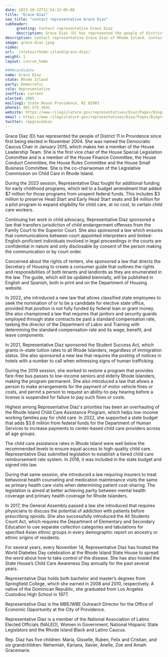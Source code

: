 ```yaml
---
date: 2023-10-22T11:54:12-05:00
title: "Grace Diaz"
seo_title: "contact representative Grace Diaz"
subheader:
     greeting: Contact representative Grace Diaz
     description: Grace Diaz (D) has represented the people of District 11 in Providence since first being elected in November 2004. She was named the Democratic Caucus Chair in January 2015, which makes her a member of the House Leadership Team.
description: Contact representative Grace Diaz of Rhode Island. Contact information for Grace Diaz includes email address, phone number, and mailing address.
image: grace-diaz.jpeg
video:
url:  /states/rhode-island/grace-diaz/
weight: 1
layout: course_home

####candidate
name: Grace Diaz
state: Rhode Island
party: Democratic
role: Representative
inoffice: current
elected: 2005
mailing1: State House Providence, RI 02903
phone1: 401-575-3641
website: https://www.rilegislature.gov/representatives/Diaz/Pages/Biography.aspx/
email : https://www.rilegislature.gov/representatives/Diaz/Pages/Biography.aspx/
twitter: repgracediaz
---
```


Grace Diaz (D) has represented the people of District 11 in Providence since first being elected in November 2004. She was named the Democratic Caucus Chair in January 2015, which makes her a member of the House Leadership Team. She is the first vice chair of the House Special Legislation Committee and is a member of the House Finance Committee, the House Conduct Committee, the House Rules Committee and the House Small Business Committee. She is the co-chairwoman of the Legislative Commission on Child Care in Rhode Island.

During the 2023 session, Representative Diaz fought for additional funding for early childhood programs, which led to a budget amendment that added $7 million for those programs from unspent federal funds. This includes $3 million to preserve Head Start and Early Head Start seats and $4 million for a pilot program to expand eligibility for child care, at no cost, to certain child care workers.​

Continuing her work in child advocacy, Representative Diaz sponsored a law that transfers jurisdiction of child endangerment offenses from the Family Court to the Superior Court. She also sponsored a law which ensures that communications between court appointed interpreters and limited-English-proficient individuals involved in legal proceedings in the courts are confidential in nature and only disclosable by consent of the person making the communication or by court order.

Concerned about the rights of renters, she sponsored a law that directs the Secretary of Housing to create a consumer guide that outlines the rights and responsibilities of both tenants and landlords as they are enumerated in the law. The guide, which will be updated biennially, will be published in English and Spanish, both in print and on the Department of Housing website.

In 2022, she introduced a new law that allows classified state employees to seek the nomination of or to be a candidate for elective state office, provided that position is not fully funded by federal loan or grant money. She also championed a law that requires that janitors and security guards employed through state contracts be paid a standard compensation rate, tasking the director of the Department of Labor and Training with determining the standard compensation rate and its wage, benefit, and leave components. ​

In 2021, Representative Diaz sponsored the Student Success Act, which grants in-state tuition rates to all Rhode Islanders, regardless of immigration status. She also sponsored a new law that requires the posting of notices in hotels with a number to call when witnessing signs of human trafficking.

During the 2019 session, she worked to restore a program that provides fare-free bus passes to low-income seniors and elderly Rhode Islanders, making the program permanent. She also introduced a law that allows a person to make arrangements for the payment of motor vehicle fines or costs, and permit a person to request an ability-to-pay hearing before a license is suspended for failure to pay such fines or costs.

Highest among Representative Diaz's priorities has been an overhauling of the Rhode Island Child Care Assistance Program, which helps low-income working families pay for child care. In 2022, she supported a state budget that adds $3.6 million from federal funds for the Department of Human Services to increase payments to center-based child care providers across all age groups.

The child care assistance rates in Rhode Island were well below the recommended levels to ensure equal access to high-quality child care. Representative Diaz submitted legislation to establish a tiered child care reimbursement rate system. In 2018, it was included in the state budget and signed into law.

During that same session, she introduced a law requiring insurers to treat behavioral health counseling and medication maintenance visits the same as primary health care visits when determining patient cost-sharing. The legislation is aimed at better achieving parity between mental health coverage and primary health coverage for Rhode Islanders.

In 2017, the General Assembly passed a law she introduced that requires physicians to discuss the potential of addiction with patients before prescribing opioids. She also successfully introduced the All Students Count Act, which requires the Department of Elementary and Secondary Education to use separate collection categories and tabulations for specified Asian ethnic groups in every demographic report on ancestry or ethnic origins of residents.

For several years, every November 14, Representative Diaz has hosted the World Diabetes Day celebration at the Rhode Island State House to spread the word about how to take control of the disease. She has also hosted the State House’s Child Care Awareness Day annually for the past several years.

Representative Diaz holds both bachelor and master’s degrees from Springfield College, which she earned in 2008 and 2010, respectively. A native of the Dominican Republic, she graduated from Los Angeles Custodios High School in 1977.

Representative Diaz is the MBE/WBE Outreach Director for the Office of Economic Opportunity at the City of Providence.

Representative Diaz is a member of the National Association of Latino Elected Officials (NALEO), Women in Government, National Hispanic State Legislators and the Rhode Island Black and Latino Caucus.

Rep. Diaz has five children: Maria, Gisselle, Ruben, Felix and Cristian, and six grandchildren: Nehemiah, Kariana, Xavier, Anelle, Zoe and Amaih Gracemarie.
